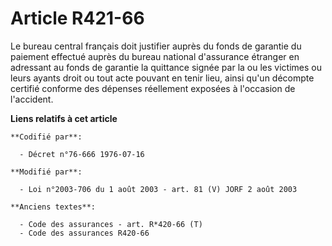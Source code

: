 # Article R421-66

Le bureau central français doit justifier auprès du fonds de garantie du paiement effectué auprès du bureau national
d'assurance étranger en adressant au fonds de garantie la quittance signée par la ou les victimes ou leurs ayants droit ou
tout acte pouvant en tenir lieu, ainsi qu'un décompte certifié conforme des dépenses réellement exposées à l'occasion de
l'accident.

**Liens relatifs à cet article**

	**Codifié par**:

	  - Décret n°76-666 1976-07-16

	**Modifié par**:

	  - Loi n°2003-706 du 1 août 2003 - art. 81 (V) JORF 2 août 2003

	**Anciens textes**:

	  - Code des assurances - art. R*420-66 (T)
	  - Code des assurances R420-66
